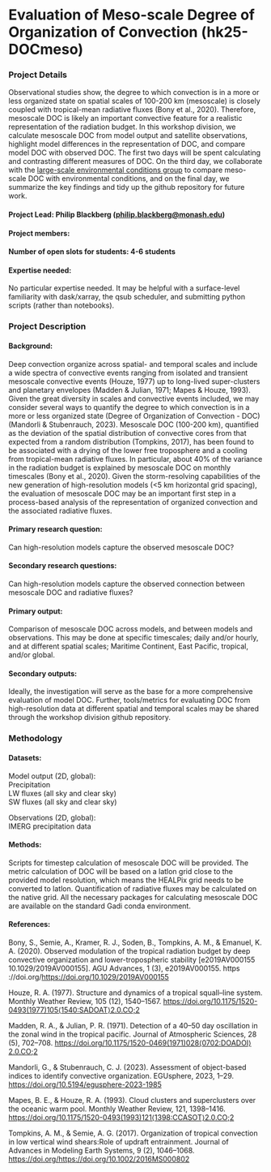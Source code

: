 # Evaluation of Meso-scale Degree of Organization of Convection (hk25-DOCmeso)

### Project Details

Observational studies show, the degree to which convection is in a more or less organized state on spatial scales of 100-200 km (mesoscale) is closely coupled with tropical-mean radiative fluxes (Bony et al., 2020). Therefore, mesoscale DOC is likely an important convective feature for a realistic representation of the radiation budget. In this workshop division, we calculate mesoscale DOC from model output and satellite observations, highlight model differences in the representation of DOC, and compare model DOC with observed DOC. The first two days will be spent calculating and contrasting different measures of DOC. On the third day, we collaborate with the [large-scale environmental conditions group](/hk25-LargeScaleP/README.md) to compare meso-scale DOC with environmental conditions, and on the final day, we summarize the key findings and tidy up the github repository for future work.

#### Project Lead: Philip Blackberg (philip.blackberg@monash.edu)

#### Project members:

#### Number of open slots for students: 4-6 students

#### Expertise needed:

No particular expertise needed. It may be helpful with a surface-level familiarity with dask/xarray, the qsub scheduler, and submitting python scripts (rather than notebooks). 

### Project Description

#### Background:

Deep convection organize across spatial- and temporal scales and include a wide spectra of convective events ranging from isolated and transient mesoscale convective events (Houze, 1977\) up to long-lived super-clusters and planetary envelopes (Madden & Julian, 1971; Mapes & Houze, 1993). Given the great diversity in scales and convective events included, we may consider several ways to quantify the degree to which convection is in a more or less organized state (Degree of Organization of Convection \- DOC) (Mandorli & Stubenrauch, 2023). Mesoscale DOC (100-200 km), quantified as the deviation of the spatial distribution of convective cores from that expected from a random distribution (Tompkins, 2017), has been found to be associated with a drying of the lower free troposphere and a cooling from tropical-mean radiative fluxes. In particular, about 40% of the variance in the radiation budget is explained by mesoscale DOC on monthly timescales (Bony et al., 2020). Given the storm-resolving capabilities of the new generation of high-resolution models (\<5 km horizontal grid spacing), the evaluation of mesoscale DOC may be an important first step in a process-based analysis of the representation of organized convection and the associated radiative fluxes.

#### Primary research question:

Can high-resolution models capture the observed mesoscale DOC?

#### Secondary research questions:

Can high-resolution models capture the observed connection between mesoscale DOC and radiative fluxes?

#### Primary output:

Comparison of mesoscale DOC across models, and between models and observations. This may be done at specific timescales; daily and/or hourly, and at different spatial scales; Maritime Continent, East Pacific, tropical, and/or global.

#### Secondary outputs:

Ideally, the investigation will serve as the base for a more comprehensive evaluation of model DOC. Further, tools/metrics for evaluating DOC from high-resolution data at different spatial and temporal scales may be shared through the workshop division github repository. 

### Methodology

#### Datasets: 

Model output (2D, global):  
Precipitation  
LW fluxes (all sky and clear sky)  
SW fluxes (all sky and clear sky)

Observations (2D, global):  
IMERG precipitation data

#### Methods:

Scripts for timestep calculation of mesoscale DOC will be provided. The metric calculation of DOC will be based on a latlon grid close to the provided model resolution, which means the HEALPix grid needs to be converted to latlon. Quantification of radiative fluxes may be calculated on the native grid. All the necessary packages for calculating mesoscale DOC are available on the standard Gadi conda environment.

#### References:

Bony, S., Semie, A., Kramer, R. J., Soden, B., Tompkins, A. M., & Emanuel, K. A. (2020). Observed modulation of the tropical radiation budget by deep convective organization and lower-tropospheric stability \[e2019AV000155 10.1029/2019AV000155\]. AGU Advances, 1 (3), e2019AV000155. https ://doi.org/https://doi.org/10.1029/2019AV000155

Houze, R. A. (1977). Structure and dynamics of a tropical squall–line system. Monthly Weather Review, 105 (12), 1540–1567. https://doi.org/10.1175/1520-0493(1977)105⟨1540:SADOAT⟩2.0.CO;2

Madden, R. A., & Julian, P. R. (1971). Detection of a 40–50 day oscillation in the zonal wind in the tropical pacific. Journal of Atmospheric Sciences, 28 (5), 702–708. https://doi.org/10.1175/1520-0469(1971)028⟨0702:DOADOI⟩2.0.CO;2

Mandorli, G., & Stubenrauch, C. J. (2023). Assessment of object-based indices to identify convective organization. EGUsphere, 2023, 1–29. https://doi.org/10.5194/egusphere-2023-1985

Mapes, B. E., & Houze, R. A. (1993). Cloud clusters and superclusters over the oceanic warm pool. Monthly Weather Review, 121, 1398–1416. https://doi.org/10.1175/1520-0493(1993)121⟨1398:CCASOT⟩2.0.CO;2

Tompkins, A. M., & Semie, A. G. (2017). Organization of tropical convection in low vertical wind shears:Role of updraft entrainment. Journal of Advances in Modeling Earth Systems, 9 (2), 1046–1068. https://doi.org/https://doi.org/10.1002/2016MS000802